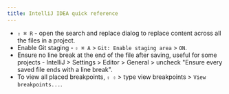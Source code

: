 ```yaml
---
title: IntelliJ IDEA quick reference
---
```


- `⇧ ⌘ R` - open the search and replace dialog to replace content across all the files in a project.
- Enable Git staging - `⇧ ⌘ A` > `Git: Enable staging area` > `ON`.
- Ensure no line break at the end of the file after saving, useful for some projects - IntelliJ > Settings > Editor > General > uncheck "Ensure every saved file ends with a line break".
- To view all placed breakpoints, `⇧ ⇧`  > type view breakpoints >  `View breakpoints...`.